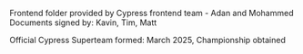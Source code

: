 Frontend folder provided by Cypress frontend team - Adan and Mohammed
Documents signed by: Kavin, Tim, Matt

Official Cypress Superteam formed: March 2025, Championship obtained

